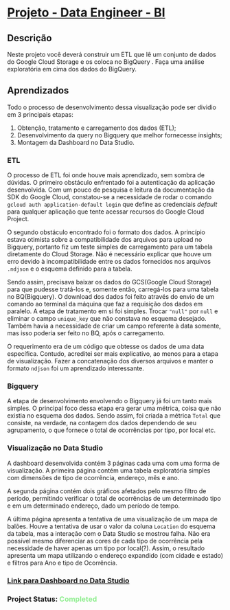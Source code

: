 # [Projeto - Data Engineer - BI](https://www.notion.so/Projeto-Data-Engineer-BI-37f00ee7a9e14c308fed73cd2f86e07f)

## Descrição
Neste projeto você deverá construir um ETL que lê um conjunto de dados do Google Cloud Storage e os coloca no BigQuery . Faça uma análise exploratória em cima dos dados do BigQuery.

## Aprendizados
Todo o processo de desenvolvimento dessa visualização pode ser dividio em 3 principais etapas:
1. Obtenção, tratamento e carregamento dos dados (ETL);
2. Desenvolvimento da query no Bigquery que melhor fornecesse insights;
3. Montagem da Dashboard no Data Studio.

### ETL
O processo de ETL foi onde houve mais aprendizado, sem sombra de dúvidas. O primeiro obstáculo enfrentado foi a autenticação da aplicação desenvolvida. Com um pouco de pesquisa e leitura da documentação da SDK do Google Cloud, constatou-se a necessidade de rodar o comando `gcloud auth application-default login` que define as credenciais _default_ para qualquer aplicação que tente acessar recursos do Google Cloud Project.

O segundo obstáculo encontrado foi o formato dos dados. A princípio estava otimista sobre a compatibilidade dos arquivos para upload no Bigquery, portanto fiz um teste simples de carregamento para um tabela diretamente do Cloud Storage. Não é necessário explicar que houve um erro devido à incompatibilidade entre os dados fornecidos nos arquivos `.ndjson` e o esquema definido para a tabela.

Sendo assim, precisava baixar os dados do GCS(Google Cloud Storage) para que pudesse tratá-los e, somente então, carregá-los para uma tabela no BQ(Bigquery). O download dos dados foi feito através do envio de um comando ao terminal da máquina que faz a requisição dos dados em paralelo. A etapa de tratamento em si foi simples. Trocar `"null"` por `null` e eliminar o campo `unique_key` que não constava no esquema desejado. Também havia a necessidade de criar um campo referente à data somente, mas isso poderia ser feito no BQ, após o carregamento.

O requerimento era de um código que obtesse os dados de uma data específica. Contudo, acreditei ser mais explicativo, ao menos para a etapa de visualização. Fazer a concatenação dos diversos arquivos e manter o formato `ndjson` foi um aprendizado interessante.

### Bigquery
A etapa de desenvolvimento envolvendo o Bigquery já foi um tanto mais simples. O principal foco dessa etapa era gerar uma métrica, coisa que não existia no esquema dos dados. Sendo assim, foi criada a métrica `Total` que consiste, na verdade, na contagem dos dados dependendo de seu agrupamento, o que fornece o total de ocorrências por tipo, por local etc.

### Visualização no Data Studio
A dashboard desenvolvida contém 3 páginas cada uma com uma forma de visualização. A primeira página contém uma tabela exploratória simples com dimensões de tipo de ocorrência, endereço, mês e ano.

A segunda página contém dois gráficos afetados pelo mesmo filtro de período, permitindo verificar o total de ocorrências de um determinado tipo e em um determinado endereço, dado um período de tempo.

A última página apresenta a tentativa de uma visualização de um mapa de balões. Houve a tentativa de usar o valor da coluna `Location` do esquema da tabela, mas a interação com o Data Studio se mostrou falha. Não era possível mesmo diferenciar as cores de cada tipo de ocorrência pela necessidade de haver apenas um tipo por local(?). Assim, o resultado apresenta um mapa utilizando o endereço expandido (com cidade e estado) e filtros para Ano e tipo de Ocorrência.

### [Link para Dashboard no Data Studio](https://datastudio.google.com/reporting/a27ff67f-a546-43f5-9796-8a3ff8796ef4/page/1hUyB)
### Project Status: <span style="color: lightgreen">Completed<span>
